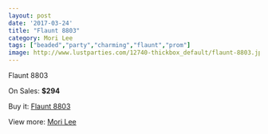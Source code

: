 ```yaml
---
layout: post
date: '2017-03-24'
title: "Flaunt 8803"
category: Mori Lee
tags: ["beaded","party","charming","flaunt","prom"]
image: http://www.lustparties.com/12740-thickbox_default/flaunt-8803.jpg
---
```

Flaunt 8803

On Sales: **$294**
<a href="https://www.lustparties.com/en/mori-lee/4776-flaunt-8803.html"><amp-img layout="responsive" width="600" height="600" src="//www.lustparties.com/12740-thickbox_default/flaunt-8803.jpg" alt="Flaunt 8803 0" /></a>
<a href="https://www.lustparties.com/en/mori-lee/4776-flaunt-8803.html"><amp-img layout="responsive" width="600" height="600" src="//www.lustparties.com/12741-thickbox_default/flaunt-8803.jpg" alt="Flaunt 8803 1" /></a>

Buy it: [Flaunt 8803](https://www.lustparties.com/en/mori-lee/4776-flaunt-8803.html "Flaunt 8803")

View more: [Mori Lee](https://www.lustparties.com/en/26-mori-lee "Mori Lee")